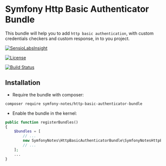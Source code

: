 # Symfony Http Basic Authenticator Bundle
This bundle will help you to add `http basic authentication`, with custom credentials checkers and custom response, in to you project.

[![SensioLabsInsight][sensiolabs-insight-image]][sensiolabs-insight-link]

[![License][license-image]][license-link]

[![Build Status](build-image)](build-link)

[license-link]: https://github.com/symfony-notes/http-basic-authenticator-bundle/blob/master/LICENSE
[license-image]: https://img.shields.io/dub/l/vibe-d.svg
[sensiolabs-insight-link]: https://insight.sensiolabs.com/projects/c485965b-e866-41fd-a583-9780ac9f024b
[sensiolabs-insight-image]: https://insight.sensiolabs.com/projects/c485965b-e866-41fd-a583-9780ac9f024b/big.png
[build-image]: https://travis-ci.org/symfony-notes/http-basic-authenticator-bundle.svg?branch=master
[build-link]: https://travis-ci.org/symfony-notes/http-basic-authenticator-bundle

Installation
------------
* Require the bundle with composer:

``` bash
composer require symfony-notes/http-basic-authenticator-bundle
```

* Enable the bundle in the kernel:

``` php
public function registerBundles()
{
    $bundles = [
        // ...
        new SymfonyNotes\HttpBasicAuthenticatorBundle\SymfonyNotesHttpBasicAuthenticatorBundle(),
        // ...
    ];
    ...
}
```